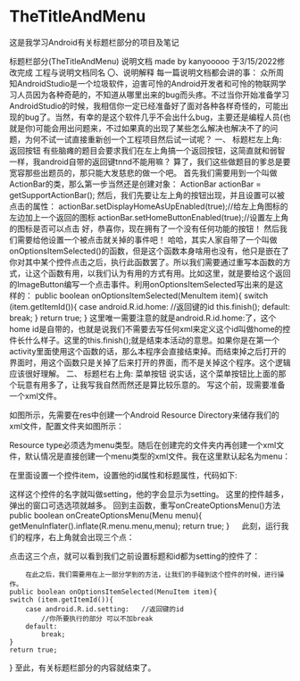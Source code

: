 # TheTitleAndMenu
这是我学习Android有关标题栏部分的项目及笔记


标题栏部分(TheTitleAndMenu)
说明文档
made by kanyooooo
于3/15/2022修改完成
工程与说明文档同名
〇、说明解释
每一篇说明文档都会讲的事：
众所周知AndroidStudio是一个垃圾软件，迫害可怜的Android开发者和可怜的物联网学习人员因为各种奇葩的，不知道从哪里出来的bug而头疼。不过当你开始准备学习AndroidStudio的时候，我相信你一定已经准备好了面对各种各样奇怪的，可能出现的bug了。当然，有幸的是这个软件几乎不会出什么bug，主要还是编程人员(也就是你)可能会用出问题来，不过如果真的出现了某些怎么解决也解决不了的问题，为何不试一试直接重新创一个工程项目然后试一试呢？
一、	标题栏左上角: 返回按钮
有些脑瘫的题目会要求我们在左上角搞一个返回按钮，这简直就和弱智一样，我android自带的返回键tnnd不能用嘛？
算了，我们这些做题目的爹总是要宽容那些出题员的，那只能大发慈悲的做一个吧。
首先我们需要用到一个叫做ActionBar的类，那么第一步当然还是创建对象：
ActionBar actionBar = getSupportActionBar();
然后，我们先要让左上角的按钮出现，并且设置可以被点击的属性：
actionBar.setDisplayHomeAsUpEnabled(true);//给左上角图标的左边加上一个返回的图标
actionBar.setHomeButtonEnabled(true);//设置左上角的图标是否可以点击
好，恭喜你，现在拥有了一个没有任何功能的按钮！
然后我们需要给他设置一个被点击就关掉的事件吧！
哈哈，其实人家自带了一个叫做onOptionsItemSelected()的函数，但是这个函数本身啥用也没有，他只是嵌在了你对其中某个控件点击之后，执行此函数罢了。所以我们需要通过重写本函数的方式，让这个函数有用，以我们认为有用的方式有用。比如这里，就是要给这个返回的ImageButton编写一个点击事件。利用onOptionsItemSelected写出来的是这样的：
public boolean onOptionsItemSelected(MenuItem item){
    switch (item.getItemId()){
        case android.R.id.home:   //返回键的id
            this.finish();
        default:
            break;
    }
    return true;
}
这里唯一需要注意的就是android.R.id.home:了，这个home id是自带的，也就是说我们不需要去写任何xml来定义这个id叫做home的控件长什么样子。这里的this.finish();就是结束本活动的意思。如果你是在第一个activity里面使用这个函数的话，那么本程序会直接结束掉。而结束掉之后打开的界面时，用这个函数只是关掉了后来打开的界面，而不是关掉这个程序。这个逻辑应该很好理解。
二、	标题栏右上角: 菜单按钮
说实话，这个菜单按钮比上面的那个玩意有用多了，让我写我自然而然还是算比较乐意的。
写这个前，现需要准备一个xml文件。
 
如图所示，先需要在res中创建一个Android Resource Directory来储存我们的xml文件，配置文件夹如图所示：
 
Resource type必须选为menu类型。随后在创建完的文件夹内再创建一个xml文件，默认情况是直接创建一个menu类型的xml文件。我在这里默认起名为menu：
 
在里面设置一个控件item，设置他的id属性和标题属性，代码如下:
<?xml version="1.0" encoding="utf-8"?>
<menu xmlns:android="http://schemas.android.com/apk/res/android">
    <item android:id="@+id/setting" android:title="setting"></item>
</menu>
这样这个控件的名字就叫做setting，他的字会显示为setting。
这里的控件越多，弹出的窗口可选选项就越多。
回到主函数，重写onCreateOptionsMenu()方法
public boolean onCreateOptionsMenu(Menu menu){
    getMenuInflater().inflate(R.menu.menu,menu);
    return true;
}
 
此刻，运行我们的程序，右上角就会出现三个点：
 
点击这三个点，就可以看到我们之前设置标题和id都为setting的控件了：
 
		在此之后，我们需要用在上一部分学到的方法，让我们的手碰到这个控件的时候，进行操作。
	public boolean onOptionsItemSelected(MenuItem item){
    switch (item.getItemId()){
        case android.R.id.setting:   //返回键的id
            //你所要执行的部分 可以不加break
        default:
            break;
    }
    return true;
}
		至此，有关标题栏部分的内容就结束了。
